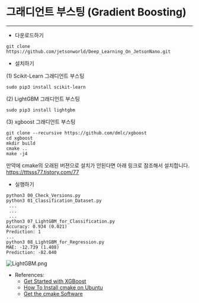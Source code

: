 # 그래디언트 부스팅 (Gradient Boosting) 
***

* 다운로드하기
```
git clone https://github.com/jetsonworld/Deep_Learning_On_JetsonNano.git
```

* 설치하기

(1) Scikit-Learn 그래디언트 부스팅 
```
sudo pip3 install scikit-learn
```
 
(2) LightGBM 그래디언트 부스팅
```
sudo pip3 install lightgbm
```

(3) xgboost 그래디언트 부스팅
```
git clone --recursive https://github.com/dmlc/xgboost
cd xgboost
mkdir build
cmake ..
make -j4
```
만약에 cmake의 오래된 버젼으로 설치가 안된다면 아래 링크로 참조해서 설치합니다.
https://tttsss77.tistory.com/77


* 실행하기
```
python3 00_Check_Versions.py
python3 01_Classification_Dataset.py
 ...
 ...
 ...
python3 07_LightGBM_for_Classification.py
Accuracy: 0.934 (0.021)
Prediction: 1
...
python3 08_LightGBM_for_Regression.py
MAE: -12.739 (1.408)
Prediction: -82.040
```

![LightGBM.png](https://raw.githubusercontent.com/jetsonworld/Deep_Learning_On_JetsonNano/master/06_Gradient_Boosting/LightGBM.png)

* References:
  * [Get Started with XGBoost](https://xgboost.readthedocs.io/en/latest/get_started.html)
  * [How To Install cmake on Ubuntu](https://tttsss77.tistory.com/77)
  * [Get the cmake Software](https://cmake.org/download/)
